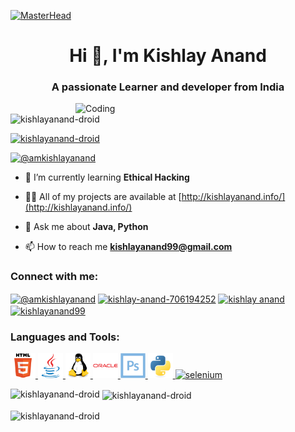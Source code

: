 [![MasterHead](https://tinkercademy.com/wp-content/uploads/2017/04/Generic-Banner-07-Web-App-Developer.png)](https://kishlayanand-droid.io)
<h1 align="center">Hi 👋, I'm Kishlay Anand</h1>
<h3 align="center">A passionate Learner and developer from India</h3>
<img align="right" alt="Coding" width="400" src="https://i.giphy.com/media/qgQUggAC3Pfv687qPC/giphy.webp" >
<p align="left"> <img src="https://komarev.com/ghpvc/?username=kishlayanand-droid&label=Profile%20views&color=0e75b6&style=flat" alt="kishlayanand-droid" /> </p>

<p align="left"> <a href="https://github.com/ryo-ma/github-profile-trophy"><img src="https://github-profile-trophy.vercel.app/?username=kishlayanand-droid" alt="kishlayanand-droid" /></a> </p>

<p align="left"> <a href="https://twitter.com/@amkishlayanand" target="blank"><img src="https://img.shields.io/twitter/follow/@amkishlayanand?logo=twitter&style=for-the-badge" alt="@amkishlayanand" /></a> </p>

- 🌱 I’m currently learning **Ethical Hacking**

- 👨‍💻 All of my projects are available at [http://kishlayanand.info/](http://kishlayanand.info/)

- 💬 Ask me about **Java, Python**

- 📫 How to reach me **kishlayanand99@gmail.com**

<h3 align="left">Connect with me:</h3>
<p align="left">
<a href="https://twitter.com/@amkishlayanand" target="blank"><img align="center" src="https://raw.githubusercontent.com/rahuldkjain/github-profile-readme-generator/master/src/images/icons/Social/twitter.svg" alt="@amkishlayanand" height="30" width="40" /></a>
<a href="https://linkedin.com/in/kishlay-anand-706194252" target="blank"><img align="center" src="https://raw.githubusercontent.com/rahuldkjain/github-profile-readme-generator/master/src/images/icons/Social/linked-in-alt.svg" alt="kishlay-anand-706194252" height="30" width="40" /></a>
<a href="https://fb.com/kishlay anand" target="blank"><img align="center" src="https://raw.githubusercontent.com/rahuldkjain/github-profile-readme-generator/master/src/images/icons/Social/facebook.svg" alt="kishlay anand" height="30" width="40" /></a>
<a href="https://instagram.com/kishlayanand99" target="blank"><img align="center" src="https://raw.githubusercontent.com/rahuldkjain/github-profile-readme-generator/master/src/images/icons/Social/instagram.svg" alt="kishlayanand99" height="30" width="40" /></a>
</p>

<h3 align="left">Languages and Tools:</h3>
<p align="left"> <a href="https://www.w3.org/html/" target="_blank" rel="noreferrer"> <img src="https://raw.githubusercontent.com/devicons/devicon/master/icons/html5/html5-original-wordmark.svg" alt="html5" width="40" height="40"/> </a> <a href="https://www.java.com" target="_blank" rel="noreferrer"> <img src="https://raw.githubusercontent.com/devicons/devicon/master/icons/java/java-original.svg" alt="java" width="40" height="40"/> </a> <a href="https://www.linux.org/" target="_blank" rel="noreferrer"> <img src="https://raw.githubusercontent.com/devicons/devicon/master/icons/linux/linux-original.svg" alt="linux" width="40" height="40"/> </a> <a href="https://www.oracle.com/" target="_blank" rel="noreferrer"> <img src="https://raw.githubusercontent.com/devicons/devicon/master/icons/oracle/oracle-original.svg" alt="oracle" width="40" height="40"/> </a> <a href="https://www.photoshop.com/en" target="_blank" rel="noreferrer"> <img src="https://raw.githubusercontent.com/devicons/devicon/master/icons/photoshop/photoshop-line.svg" alt="photoshop" width="40" height="40"/> </a> <a href="https://www.python.org" target="_blank" rel="noreferrer"> <img src="https://raw.githubusercontent.com/devicons/devicon/master/icons/python/python-original.svg" alt="python" width="40" height="40"/> </a> <a href="https://www.selenium.dev" target="_blank" rel="noreferrer"> <img src="https://raw.githubusercontent.com/detain/svg-logos/780f25886640cef088af994181646db2f6b1a3f8/svg/selenium-logo.svg" alt="selenium" width="40" height="40"/> </a> </p>

<p><img align="left" src="https://github-readme-stats.vercel.app/api/top-langs?username=kishlayanand-droid&show_icons=true&locale=en&layout=compact" alt="kishlayanand-droid" /></p>

<p>&nbsp;<img align="center" src="https://github-readme-stats.vercel.app/api?username=kishlayanand-droid&show_icons=true&locale=en" alt="kishlayanand-droid" /></p>

<p><img align="center" src="https://github-readme-streak-stats.herokuapp.com/?user=kishlayanand-droid&" alt="kishlayanand-droid" /></p>
